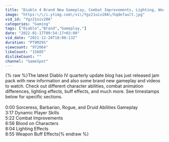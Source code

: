 ```yaml
---
title: "Diablo 4 Brand New Gameplay, Combat Improvements, Lighting, Weapon Buffs and More (Quarterly Update)"
image: "https:\/\/i.ytimg.com\/vi\/Ygz21oiv20A\/hqdefault.jpg"
vid_id: "Ygz21oiv20A"
categories: "Gaming"
tags: ["Diablo","Brand","Gameplay,"]
date: "2022-01-17T09:54:17+03:00"
vid_date: "2021-12-20T18:00:13Z"
duration: "PT9M29S"
viewcount: "972064"
likeCount: "15605"
dislikeCount: ""
channel: "GameSpot"
---
```

{% raw %}The latest Diablo IV quarterly update blog has just released jam pack with new information and also some brand new gameplay and videos to watch. Check out different character abilities, combat animation differences, lighting effects, buff effects, and much more. See timestamps below for specific sections.<br /><br />0:00 Sorceress, Barbarian, Rogue, and Druid Abilities Gameplay<br />3:17 Dynamic Player Skills<br />5:22 Combat Improvements<br />6:56 Blood on Characters<br />8:04 Lighting Effects<br />8:55 Weapon Buff Effects{% endraw %}
